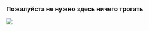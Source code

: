 ### Пожалуйста не нужно здесь ничего трогать

![](https://cdn1.ozone.ru/s3/multimedia-f/6043435383.jpg)
